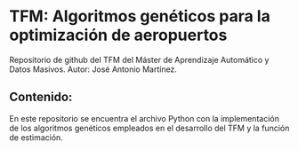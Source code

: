 # TFM: Algoritmos genéticos para la optimización de aeropuertos

Repositorio de github del TFM del Máster de Aprendizaje Automático y Datos Masivos.
Autor: José Antonio Martínez.

## Contenido:
En este repositorio se encuentra el archivo Python con la implementación de los algoritmos genéticos empleados en el desarrollo del TFM y la función de estimación. 
